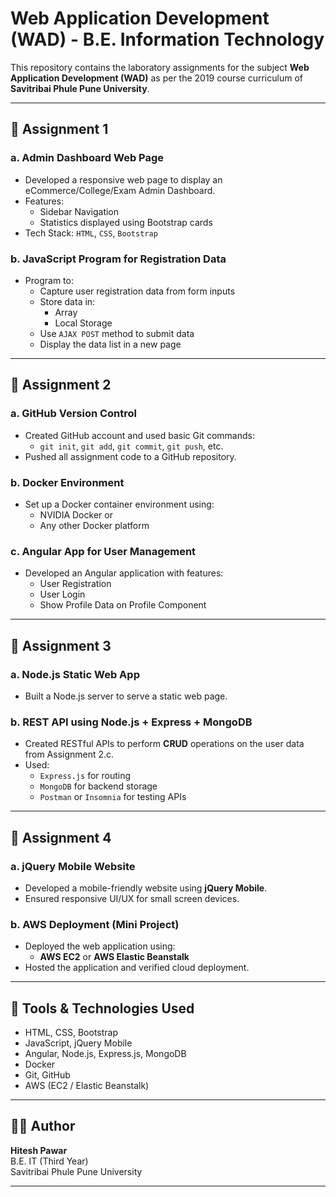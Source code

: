 # Web Application Development (WAD) - B.E. Information Technology

This repository contains the laboratory assignments for the subject **Web Application Development (WAD)** as per the 2019 course curriculum of **Savitribai Phule Pune University**.

---

## 📁 Assignment 1

### a. Admin Dashboard Web Page

- Developed a responsive web page to display an eCommerce/College/Exam Admin Dashboard.
- Features:
  - Sidebar Navigation
  - Statistics displayed using Bootstrap cards
- Tech Stack: `HTML`, `CSS`, `Bootstrap`

### b. JavaScript Program for Registration Data

- Program to:
  - Capture user registration data from form inputs
  - Store data in:
    - Array
    - Local Storage
  - Use `AJAX POST` method to submit data
  - Display the data list in a new page

---

## 📁 Assignment 2

### a. GitHub Version Control

- Created GitHub account and used basic Git commands:
  - `git init`, `git add`, `git commit`, `git push`, etc.
- Pushed all assignment code to a GitHub repository.

### b. Docker Environment

- Set up a Docker container environment using:
  - NVIDIA Docker or
  - Any other Docker platform

### c. Angular App for User Management

- Developed an Angular application with features:
  - User Registration
  - User Login
  - Show Profile Data on Profile Component

---

## 📁 Assignment 3

### a. Node.js Static Web App

- Built a Node.js server to serve a static web page.

### b. REST API using Node.js + Express + MongoDB

- Created RESTful APIs to perform **CRUD** operations on the user data from Assignment 2.c.
- Used:
  - `Express.js` for routing
  - `MongoDB` for backend storage
  - `Postman` or `Insomnia` for testing APIs

---

## 📁 Assignment 4

### a. jQuery Mobile Website

- Developed a mobile-friendly website using **jQuery Mobile**.
- Ensured responsive UI/UX for small screen devices.

### b. AWS Deployment (Mini Project)

- Deployed the web application using:
  - **AWS EC2** or **AWS Elastic Beanstalk**
- Hosted the application and verified cloud deployment.

---

## 🔧 Tools & Technologies Used

- HTML, CSS, Bootstrap
- JavaScript, jQuery Mobile
- Angular, Node.js, Express.js, MongoDB
- Docker
- Git, GitHub
- AWS (EC2 / Elastic Beanstalk)

---


## 👨‍💻 Author

**Hitesh Pawar**  
B.E. IT (Third Year)  
Savitribai Phule Pune University  

---

